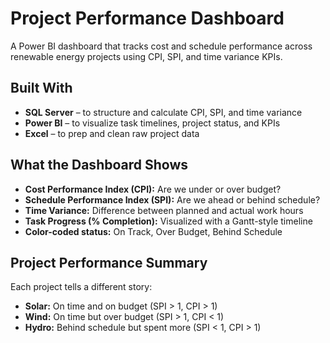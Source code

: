 # Project Performance Dashboard

A Power BI dashboard that tracks cost and schedule performance across renewable energy projects using CPI, SPI, and time variance KPIs.

## Built With
- **SQL Server** – to structure and calculate CPI, SPI, and time variance  
- **Power BI** – to visualize task timelines, project status, and KPIs  
- **Excel** – to prep and clean raw project data  

## What the Dashboard Shows
- **Cost Performance Index (CPI):** Are we under or over budget?  
- **Schedule Performance Index (SPI):** Are we ahead or behind schedule?  
- **Time Variance:** Difference between planned and actual work hours  
- **Task Progress (% Completion):** Visualized with a Gantt-style timeline  
- **Color-coded status:** On Track, Over Budget, Behind Schedule  

## Project Performance Summary
Each project tells a different story:
- **Solar:** On time and on budget (SPI > 1, CPI > 1)  
- **Wind:** On time but over budget (SPI > 1, CPI < 1)  
- **Hydro:** Behind schedule but spent more (SPI < 1, CPI > 1)  
